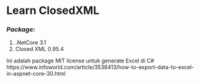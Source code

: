 # Learn ClosedXML
### <i>Package:</i>
<ol>
  <li>.NetCore 3.1</li>
  <li>Closed XML 0.95.4</li>
</ol>
Ini adalah package MIT license untuk generate Excel di C#<br/>
https://www.infoworld.com/article/3538413/how-to-export-data-to-excel-in-aspnet-core-30.html
